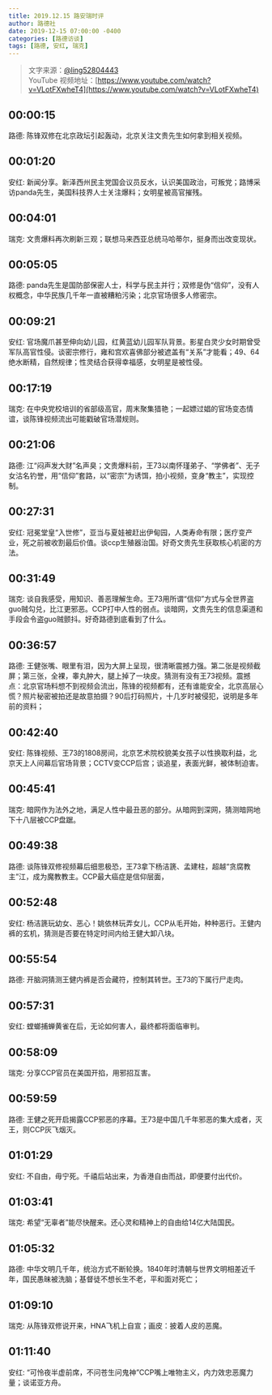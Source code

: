 ```yaml
---
title: 2019.12.15 路安瑞时评
author: 路德社
date: 2019-12-15 07:00:00 -0400
categories: [路德访谈]
tags: [路德, 安红, 瑞克]
---
```


> 文字来源：[@ling52804443](https://twitter.com/ling52804443)  
> YouTube 视频地址：[https://www.youtube.com/watch?v=VLotFXwheT4](https://www.youtube.com/watch?v=VLotFXwheT4)

## 00:00:15

路德: 陈锋双修在北京政坛引起轰动，北京关注文贵先生如何拿到相关视频。

## 00:01:20

安红: 新闻分享。新泽西州民主党国会议员反水，认识美国政治，可叛党；路博采访panda先生，美国科技界人士关注爆料；女明星被高官摧残。

## 00:04:01

瑞克: 文贵爆料再次刷新三观；联想马来西亚总统马哈蒂尔，挺身而出改变现状。

## 00:05:05

路德: panda先生是国防部保密人士，科学与民主并行；双修是伪“信仰”，没有人权概念，中华民族几千年一直被糟粕污染；北京官场很多人修密宗。

## 00:09:21

安红: 官场魔爪甚至伸向幼儿园，红黄蓝幼儿园军队背景。影星白灵少女时期曾受军队高官性侵。谈密宗修行，雍和宫欢喜佛部分被遮盖有“关系”才能看；49、64绝水断精，自然规律；性灵结合获得幸福感，女明星是被性侵。

## 00:17:19

瑞克: 在中央党校培训的省部级高官，周末聚集猎艳；一起嫖过娼的官场变态情谊，谈陈锋视频流出可能戳破官场潜规则。

## 00:21:06

路德: 江“闷声发大财”名声臭；文贵爆料前，王73以南怀瑾弟子、“学佛者”、无子女沽名钓誉，用“信仰”套路，以“密宗”为诱饵，拍小视频，变身“教主”，实现控制。

## 00:27:31

安红: 冠冕堂皇“入世修”，亚当与夏娃被赶出伊甸园，人类寿命有限；医疗变产业，死之前被收割最后价值。谈ccp生殖器治国。好奇文贵先生获取核心机密的方法。

## 00:31:49

瑞克: 谈自我感受，用知识、善恶理解生命。王73用所谓“信仰”方式与全世界盗guo贼勾兑，比江更邪恶。CCP打中人性的弱点。谈暗网，文贵先生的信息渠道和手段会令盗guo贼颤抖。好奇路德到底看到了什么。

## 00:36:57

路德: 王健张嘴、眼里有泪，因为大屏上呈现，很清晰震撼力强。第二张是视频截屏；第三张，全裸，睾丸肿大，腿上掉了一块皮。猜测有没有王73视频。震撼点：北京官场料想不到视频会流出，陈锋的视频都有，还有谁能安全，北京高层心慌？照片秘密被拍还是故意拍摄？90后打码照片，十几岁时被侵犯，说明是多年前的资料；

## 00:42:40

安红: 陈锋视频、王73的1808房间，北京艺术院校貌美女孩子以性换取利益，北京天上人间幕后官场背景；CCTV变CCP后宫；谈追星，表面光鲜，被体制迫害。

## 00:45:41

瑞克: 暗网作为法外之地，满足人性中最丑恶的部分。从暗网到深网，猜测暗网地下十八层被CCP盘踞。

## 00:49:38

路德: 谈陈锋双修视频幕后细思极恐，王73拿下杨洁篪、孟建柱，超越“贪腐教主”江，成为魔教教主。CCP最大癌症是信仰层面，

## 00:52:48

安红: 杨洁篪玩幼女、恶心！姚依林玩弄女儿，CCP从毛开始，种种恶行。王健内裤的玄机，猜测是否要在特定时间内给王健大卸八块。

## 00:55:54

路德: 开脑洞猜测王健内裤是否会藏符，控制其转世。王73的下属行尸走肉。

## 00:57:31

安红: 螳螂捕蝉黄雀在后，无论如何害人，最终都将面临审判。

## 00:58:09

瑞克: 分享CCP官员在美国开掐，用邪招互害。

## 00:59:59

路德: 王健之死开启揭露CCP邪恶的序幕。王73是中国几千年邪恶的集大成者，灭王，则CCP灰飞烟灭。

## 01:01:29

安红: 不自由，毋宁死。千禧后站出来，为香港自由而战，即便要付出代价。

## 01:03:41

瑞克: 希望“无辜者”能尽快醒来。还心灵和精神上的自由给14亿大陆国民。

## 01:05:32

路德: 中华文明几千年，统治方式不断轮换。1840年时清朝与世界文明相差近千年，国民愚昧被洗脑；基督徒不想长生不老，平和面对死亡；

## 01:09:10

瑞克: 从陈锋双修说开来，HNA飞机上自宣；画皮：披着人皮的恶魔。

## 01:11:40

安红: “可怜夜半虚前席，不问苍生问鬼神”CCP嘴上唯物主义，内力效忠恶魔力量；谈诺亚方舟。

